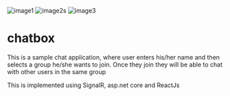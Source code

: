 ![image1](https://user-images.githubusercontent.com/67181184/143839137-7a6aa995-c835-4bc4-91f6-1362e9f6e51b.PNG)
![image2s](https://user-images.githubusercontent.com/67181184/143839183-701f184e-06bd-4c2c-b94a-09e274aea723.PNG)
![image3](https://user-images.githubusercontent.com/67181184/143839187-d8fd071b-edb2-4d9b-8ab6-1a9b1a4c598d.PNG)
# chatbox

This is a sample chat application, where user enters his/her name and then selects a group he/she wants to join. Once they join they will be able to chat with other users in the same group

This is implemented using SignalR, asp.net core and ReactJs

